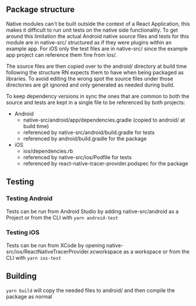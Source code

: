 ## Package structure

Native modules can't be built outside the context of a React Application, this makes it difficult to run unit tests
on the native side functionality. To get around this limitation the actual Android native source files and tests for this
module are in native-src/ structured as if they were plugins within an example app. For iOS only the test files are in
native-src/ since the example app project can reference them fine from ios/.

The source files are then copied over to the android/ directory at build time following the structure RN
expects them to have when being packaged as libraries. To avoid editing the wrong spot the source files under those
directories are git ignored and only generated as needed during build.

To keep dependency versions in sync the ones that are common to both the source and tests are kept in
a single file to be referenced by both projects:
- Android
    - native-src/android/app/dependencies.gradle (copied to android/ at build time)
    - referenced by native-src/android/build.gradle for tests
    - referenced by android/build.gradle for the package
- iOS
    - ios/dependencies.rb
    - referenced by native-src/ios/Podfile for tests
    - referenced by react-native-tracer-provider.podspec for the package

## Testing

### Testing Android

Tests can be run from Android Studio by adding native-src/android as a Project or from the CLI with `yarn android-test`

### Testing iOS

Tests can be run from XCode by opening native-src/ios/ReactNativeTracerProvider.xcworkspace as a workspace or from the CLI with `yarn ios-test`

## Building

`yarn build` will copy the needed files to android/ and then compile the package as normal
